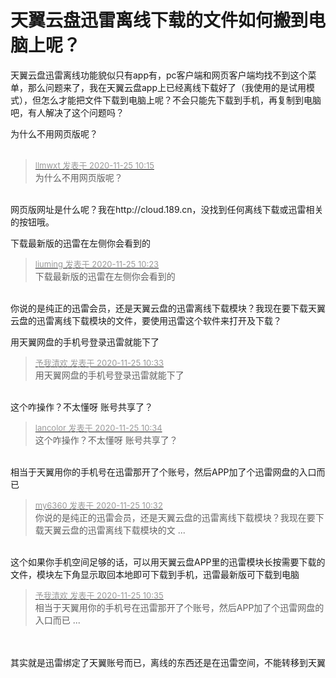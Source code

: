# 天翼云盘迅雷离线下载的文件如何搬到电脑上呢？


天翼云盘迅雷离线功能貌似只有app有，pc客户端和网页客户端均找不到这个菜单，那么问题来了，我在天翼云盘app上已经离线下载好了（我使用的是试用模式），但怎么才能把文件下载到电脑上呢？不会只能先下载到手机，再复制到电脑吧，有人解决了这个问题吗？

为什么不用网页版呢？<br />
<br />
<img src="static/image/smiley/default/shocked.gif" smilieid="6" border="0" alt="" /><img src="static/image/smiley/default/shocked.gif" smilieid="6" border="0" alt="" /><img src="static/image/smiley/default/shocked.gif" smilieid="6" border="0" alt="" />

<div class="quote"><blockquote><font size="2"><a href="https://www.hostloc.com/forum.php?mod=redirect&amp;goto=findpost&amp;pid=9513371&amp;ptid=771088" target="_blank"><font color="#999999">llmwxt 发表于 2020-11-25 10:15</font></a></font><br />
为什么不用网页版呢？</blockquote></div><br />
网页版网址是什么呢？我在http://cloud.189.cn，没找到任何离线下载或迅雷相关的按钮哦。

下载最新版的迅雷在左侧你会看到的

<div class="quote"><blockquote><font size="2"><a href="https://www.hostloc.com/forum.php?mod=redirect&amp;goto=findpost&amp;pid=9513427&amp;ptid=771088" target="_blank"><font color="#999999">liuming 发表于 2020-11-25 10:23</font></a></font><br />
下载最新版的迅雷在左侧你会看到的</blockquote></div><br />
你说的是纯正的迅雷会员，还是天翼云盘的迅雷离线下载模块？我现在要下载天翼云盘的迅雷离线下载模块的文件，要使用迅雷这个软件来打开及下载？

用天翼网盘的手机号登录迅雷就能下了<img id="aimg_EI9jb" onclick="zoom(this, this.src, 0, 0, 0)" class="zoom" src="https://cdn.jsdelivr.net/gh/hishis/forum-master/public/images/patch.gif" onmouseover="img_onmouseoverfunc(this)" onload="thumbImg(this)" border="0" alt="" />

<div class="quote"><blockquote><font size="2"><a href="https://www.hostloc.com/forum.php?mod=redirect&amp;goto=findpost&amp;pid=9513500&amp;ptid=771088" target="_blank"><font color="#999999">予我清欢 发表于 2020-11-25 10:33</font></a></font><br />
用天翼网盘的手机号登录迅雷就能下了</blockquote></div><br />
这个咋操作？不太懂呀 账号共享了？

<div class="quote"><blockquote><font size="2"><a href="https://www.hostloc.com/forum.php?mod=redirect&amp;goto=findpost&amp;pid=9513507&amp;ptid=771088" target="_blank"><font color="#999999">lancolor 发表于 2020-11-25 10:34</font></a></font><br />
这个咋操作？不太懂呀 账号共享了？</blockquote></div><br />
相当于天翼用你的手机号在迅雷那开了个账号，然后APP加了个迅雷网盘的入口而已<img id="aimg_xWIfs" onclick="zoom(this, this.src, 0, 0, 0)" class="zoom" src="https://cdn.jsdelivr.net/gh/hishis/forum-master/public/images/patch.gif" onmouseover="img_onmouseoverfunc(this)" onload="thumbImg(this)" border="0" alt="" />

<div class="quote"><blockquote><font size="2"><a href="https://www.hostloc.com/forum.php?mod=redirect&amp;goto=findpost&amp;pid=9513480&amp;ptid=771088" target="_blank"><font color="#999999">my6360 发表于 2020-11-25 10:32</font></a></font><br />
你说的是纯正的迅雷会员，还是天翼云盘的迅雷离线下载模块？我现在要下载天翼云盘的迅雷离线下载模块的文 ...</blockquote></div><br />
这个如果你手机空间足够的话，可以用天翼云盘APP里的迅雷模块长按需要下载的文件，模块左下角显示取回本地即可下载到手机，迅雷最新版可下载到电脑

<div class="quote"><blockquote><font size="2"><a href="https://www.hostloc.com/forum.php?mod=redirect&amp;goto=findpost&amp;pid=9513516&amp;ptid=771088" target="_blank"><font color="#999999">予我清欢 发表于 2020-11-25 10:35</font></a></font><br />
相当于天翼用你的手机号在迅雷那开了个账号，然后APP加了个迅雷网盘的入口而已 ...</blockquote></div><br />
<br />
其实就是迅雷绑定了天翼账号而已，离线的东西还是在迅雷空间，不能转移到天翼
